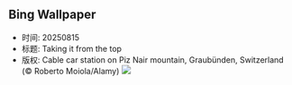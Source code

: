 ## Bing Wallpaper
- 时间: 20250815
- 标题: Taking it from the top
- 版权: Cable car station on Piz Nair mountain, Graubünden, Switzerland (© Roberto Moiola/Alamy)
![](https://cn.bing.com/th?id=OHR.PizNairPeak_EN-US9097547756_UHD.jpg&rf=LaDigue_UHD.jpg&pid=hp&w=3840&h=2160&rs=1&c=4)
